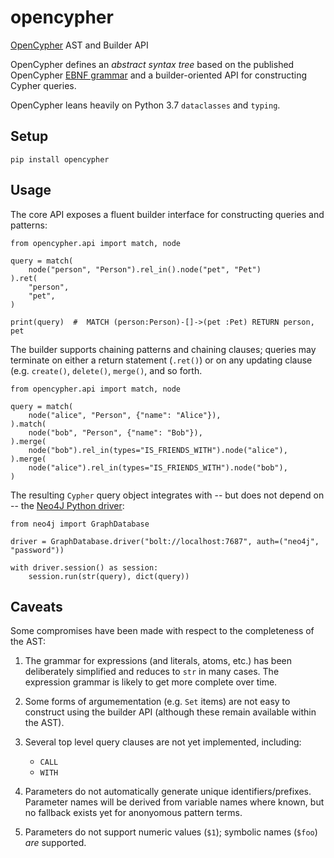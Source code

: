 # opencypher

[OpenCypher](https://www.opencypher.org/) AST and Builder API

OpenCypher defines an _abstract syntax tree_ based on the published OpenCypher
[EBNF grammar](https://s3.amazonaws.com/artifacts.opencypher.org/cypher.ebnf)
and a builder-oriented API for constructing Cypher queries.

OpenCypher leans heavily on Python 3.7 `dataclasses` and `typing`.


## Setup

    pip install opencypher


## Usage

The core API exposes a fluent builder interface for constructing queries and patterns:

    from opencypher.api import match, node

    query = match(
        node("person", "Person").rel_in().node("pet", "Pet")
    ).ret(
        "person",
        "pet",
    )

    print(query)  #  MATCH (person:Person)-[]->(pet :Pet) RETURN person, pet

The builder supports chaining patterns and chaining clauses; queries may terminate on either
a return statement (`.ret()`) or on any updating clause (e.g. `create()`, `delete()`, `merge()`,
and so forth.

    from opencypher.api import match, node

    query = match(
        node("alice", "Person", {"name": "Alice"}),
    ).match(
        node("bob", "Person", {"name": "Bob"}),
    ).merge(
        node("bob").rel_in(types="IS_FRIENDS_WITH").node("alice"),
    ).merge(
        node("alice").rel_in(types="IS_FRIENDS_WITH").node("bob"),
    )

The resulting `Cypher` query object integrates with -- but does not depend on -- the
[Neo4J Python driver](https://github.com/neo4j/neo4j-python-driver):

    from neo4j import GraphDatabase

    driver = GraphDatabase.driver("bolt://localhost:7687", auth=("neo4j", "password"))

    with driver.session() as session:
        session.run(str(query), dict(query))


## Caveats

Some compromises have been made with respect to the completeness of the AST:

 1. The grammar for expressions (and literals, atoms, etc.) has been deliberately simplified
    and reduces to `str` in many cases. The expression grammar is likely to get more complete
    over time.

 2. Some forms of argumementation (e.g. `Set` items) are not easy to construct using the builder
    API (although these remain available within the AST).

 3. Several top level query clauses are not yet implemented, including:

     -  `CALL`
     -  `WITH`

 4. Parameters do not automatically generate unique identifiers/prefixes. Parameter names will be
    derived from variable names where known, but no fallback exists yet for anonyomous pattern terms.

 5. Parameters do not support numeric values (`$1`); symbolic names (`$foo`) *are* supported.
